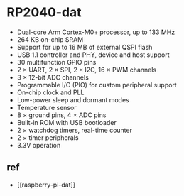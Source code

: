 
# RP2040-dat

- Dual-core Arm Cortex-M0+ processor, up to 133 MHz
- 264 KB on-chip SRAM
- Support for up to 16 MB of external QSPI flash
- USB 1.1 controller and PHY, device and host support
- 30 multifunction GPIO pins
- 2 × UART, 2 × SPI, 2 × I2C, 16 × PWM channels
- 3 × 12-bit ADC channels
- Programmable I/O (PIO) for custom peripheral support
- On-chip clock and PLL
- Low-power sleep and dormant modes
- Temperature sensor
- 8 × ground pins, 4 × ADC pins
- Built-in ROM with USB bootloader
- 2 × watchdog timers, real-time counter
- 2 × timer peripherals
- 3.3V operation

## ref 

- [[raspberry-pi-dat]]